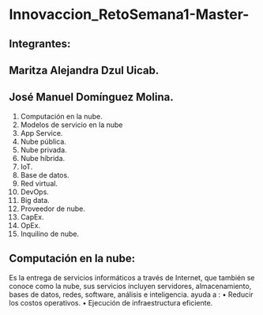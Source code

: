 # Innovaccion_RetoSemana1-Master-
## Integrantes:
##  Maritza Alejandra Dzul Uicab.
## José Manuel Domínguez Molina.
1.	Computación en la nube.
2.	Modelos de servicio en la nube
3.	App Service.
4.	Nube pública.
5.	Nube privada.
6.	Nube híbrida.
7.	IoT.
8.	Base de datos.
9.	Red virtual.
10.	DevOps.
11.	Big data.
12.	Proveedor de nube.
13.	CapEx.
14.	OpEx.
15.	Inquilino de nube.

## Computación en la nube:
Es la entrega de servicios informáticos a través de Internet, que también se conoce como la nube, sus servicios incluyen servidores, almacenamiento, bases de datos, redes, software, análisis e inteligencia. ayuda a :
•	Reducir los costos operativos.
•	Ejecución de infraestructura eficiente.


